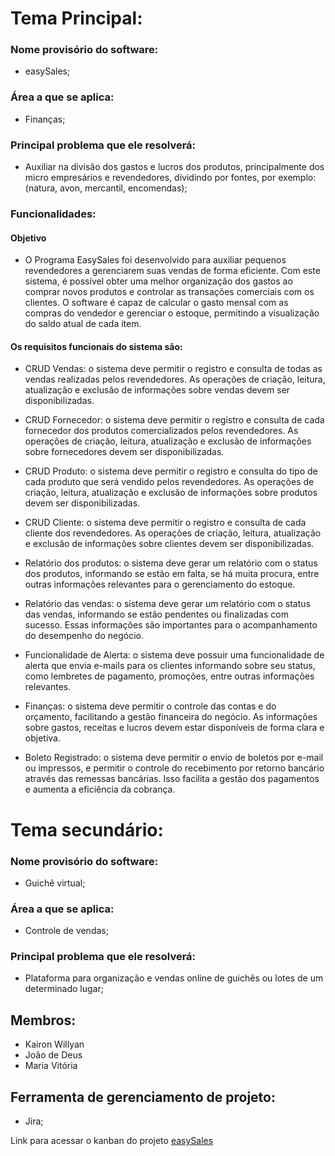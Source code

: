# Tema Principal:
### **Nome provisório do software:**

- easySales;

### **Área a que se aplica:** 

- Finanças;

### **Principal problema que ele resolverá:**

- Auxiliar na divisão dos gastos e lucros dos produtos, principalmente dos micro empresários e revendedores, dividindo por fontes, por exemplo: (natura, avon, mercantil, encomendas);

### **Funcionalidades:**
#### **Objetivo**
- O Programa EasySales foi desenvolvido para auxiliar pequenos revendedores a gerenciarem suas vendas de forma eficiente. Com este sistema, é possível obter uma melhor organização dos gastos ao comprar novos produtos e controlar as transações comerciais com os clientes. O software é capaz de calcular o gasto mensal com as compras do vendedor e gerenciar o estoque, permitindo a visualização do saldo atual de cada item.

#### **Os requisitos funcionais do sistema são:**

- CRUD Vendas: o sistema deve permitir o registro e consulta de todas as vendas realizadas pelos revendedores. As operações de criação, leitura, atualização e exclusão de informações sobre vendas devem ser disponibilizadas.

- CRUD Fornecedor: o sistema deve permitir o registro e consulta de cada fornecedor dos produtos comercializados pelos revendedores. As operações de criação, leitura, atualização e exclusão de informações sobre fornecedores devem ser disponibilizadas.

- CRUD Produto: o sistema deve permitir o registro e consulta do tipo de cada produto que será vendido pelos revendedores. As operações de criação, leitura, atualização e exclusão de informações sobre produtos devem ser disponibilizadas.

- CRUD Cliente: o sistema deve permitir o registro e consulta de cada cliente dos revendedores. As operações de criação, leitura, atualização e exclusão de informações sobre clientes devem ser disponibilizadas.

- Relatório dos produtos: o sistema deve gerar um relatório com o status dos produtos, informando se estão em falta, se há muita procura, entre outras informações relevantes para o gerenciamento do estoque.

- Relatório das vendas: o sistema deve gerar um relatório com o status das vendas, informando se estão pendentes ou finalizadas com sucesso. Essas informações são importantes para o acompanhamento do desempenho do negócio.

- Funcionalidade de Alerta: o sistema deve possuir uma funcionalidade de alerta que envia e-mails para os clientes informando sobre seu status, como lembretes de pagamento, promoções, entre outras informações relevantes.

- Finanças: o sistema deve permitir o controle das contas e do orçamento, facilitando a gestão financeira do negócio. As informações sobre gastos, receitas e lucros devem estar disponíveis de forma clara e objetiva.

- Boleto Registrado: o sistema deve permitir o envio de boletos por e-mail ou impressos, e permitir o controle do recebimento por retorno bancário através das remessas bancárias. Isso facilita a gestão dos pagamentos e aumenta a eficiência da cobrança.

# Tema secundário:
### **Nome provisório do software:**

- Guichê virtual;

### **Área a que se aplica:**

- Controle de vendas;

### **Principal problema que ele resolverá:**

- Plataforma para organização e vendas online de guichês ou lotes de um determinado lugar;


## Membros: 
- Kairon Willyan
- João de Deus 
- Maria Vitória

## Ferramenta de gerenciamento de projeto:
- Jira;

Link para acessar o kanban do projeto [easySales](https://easysales.atlassian.net/jira/software/projects/EAS/boards/1)




